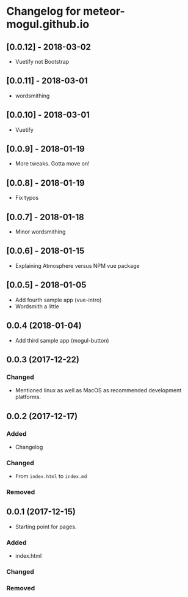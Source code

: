 # Changelog for meteor-mogul.github.io

## [0.0.12] - 2018-03-02

- Vuetify not Bootstrap

## [0.0.11] - 2018-03-01

- wordsmithing

## [0.0.10] - 2018-03-01

- Vuetify

## [0.0.9] - 2018-01-19

- More tweaks.  Gotta move on!

## [0.0.8] - 2018-01-19

- Fix typos

## [0.0.7] - 2018-01-18

- Minor wordsmithing

## [0.0.6] - 2018-01-15

- Explaining Atmosphere versus NPM vue package

## [0.0.5] - 2018-01-05

- Add fourth sample app (vue-intro)
- Wordsmith a little

## 0.0.4 (2018-01-04)

- Add third sample app (mogul-button)

## 0.0.3 (2017-12-22)

### Changed
- Mentioned linux as well as MacOS as recommended development platforms.

## 0.0.2 (2017-12-17)

### Added
- Changelog

### Changed
- From `index.html` to `index.md`

### Removed

## 0.0.1 (2017-12-15)
- Starting point for pages.

### Added
- index.html

### Changed
### Removed
